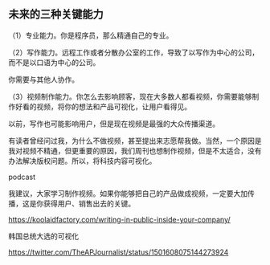 ## 未来的三种关键能力

（1）专业能力。你是程序员，那么精通自己的专业。

（2）写作能力。远程工作或者分散办公室的工作，导致了以写作为中心的公司，而不是以口语为中心的公司。

你需要与其他人协作。

（3）视频制作能力。你怎么去影响顾客，现在大多数人都看视频，你需要能够制作好看的视频，将你的想法和产品可视化，让用户看得见。

以前，写作也可能影响用户，但是现在视频是最强的大众传播渠道。

有读者曾经问过我，为什么不做视频，甚至提出来志愿帮我做。当然，一个原因是我对视频不精通，但更重要的原因，我们周刊也想制作视频，但是不太适合，没有办法解决版权问题。所以，将科技内容可视化。

podcast

我建议，大家学习制作视频。如果你能够把自己的产品做成视频，一定要大加传播，这是你获得用户、销售出去的关键。

https://koolaidfactory.com/writing-in-public-inside-your-company/

韩国总统大选的可视化

https://twitter.com/TheAPJournalist/status/1501608075144273924
